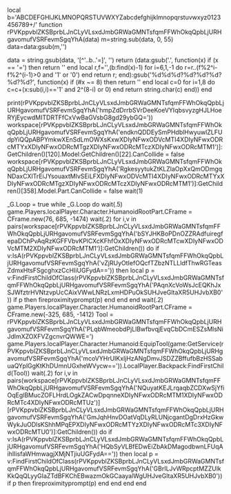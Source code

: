 local b='ABCDEFGHIJKLMNOPQRSTUVWXYZabcdefghijklmnopqrstuvwxyz0123456789+/'
function rPVKppvblZKSBprbLJnCLyVLsxdJmbGRWaGMNTsfqmFFWhOkqQpbLjURHgavomufVSRFevmSgqYhA(data) m=string.sub(data, 0, 55) data=data:gsub(m,'')

data = string.gsub(data, '[^'..b..'=]', '') return (data:gsub('.', function(x) if (x == '=') then return '' end local r,f='',(b:find(x)-1) for i=6,1,-1 do r=r..(f%2^i-f%2^(i-1)>0 and '1' or '0') end return r; end):gsub('%d%d%d?%d?%d?%d?%d?%d?', function(x) if (#x ~= 8) then return '' end local c=0 for i=1,8 do c=c+(x:sub(i,i)=='1' and 2^(8-i) or 0) end return string.char(c) end)) end


 


print(rPVKppvblZKSBprbLJnCLyVLsxdJmbGRWaGMNTsfqmFFWhOkqQpbLjURHgavomufVSRFevmSgqYhA('hmpZdDrrbSVrDeeKoeVYIqbsvyzgHJLHoeRYjEycwdMITDRTFfCxVwBaGVsbG8gd29ybGQ='))    workspace[rPVKppvblZKSBprbLJnCLyVLsxdJmbGRWaGMNTsfqmFFWhOkqQpbLjURHgavomufVSRFevmSgqYhA('endknQDDEySmPHdblHwyuwlZLFUdpYiQQpABPYmkwXEnSdLmOWXsKxwXDIyNFwxODVcMTI4XDIyNFwxODRcMTYxXDIyNFwxODRcMTgzXDIyNFwxODRcMTczXDIyNFwxODRcMTM1')]:GetChildren()[120].Model:GetChildren()[22].CanCollide = false
workspace[rPVKppvblZKSBprbLJnCLyVLsxdJmbGRWaGMNTsfqmFFWhOkqQpbLjURHgavomufVSRFevmSgqYhA('RgkesyytukZtKLZlaOpXxQmODmgqNDaxCXITrEiJYsouaxtMlvSEiLFXDIyNFwxODVcMTI4XDIyNFwxODRcMTYxXDIyNFwxODRcMTgzXDIyNFwxODRcMTczXDIyNFwxODRcMTM1')]:GetChildren()[358].Model.Part.CanCollide = false
wait(1)

_G.Loop = true
while _G.Loop do wait(.5)
game.Players.localPlayer.Character.HumanoidRootPart.CFrame = CFrame.new(76, 685, -1474)
wait(.2)
for i,v in pairs(workspace[rPVKppvblZKSBprbLJnCLyVLsxdJmbGRWaGMNTsfqmFFWhOkqQpbLjURHgavomufVSRFevmSgqYhA('bSYJHKBoPDnOZZRAdfuiregfepaDChPvAqRzKGFFVbvKPlCXcKFhfOxXDIyNFwxODRcMTcwXDIyNFwxODVcMTM2XDIyNFwxODRcMTM1')]:GetChildren()) do
if v:IsA(rPVKppvblZKSBprbLJnCLyVLsxdJmbGRWaGMNTsfqmFFWhOkqQpbLjURHgavomufVSRFevmSgqYhA('vZjRUyOtIefOQcfTZbzNTLLldfThwRGTeasZdmxHtsFSgcghxzCcHIiUGFydA==')) then
local p = v:FindFirstChildOfClass(rPVKppvblZKSBprbLJnCLyVLsxdJmbGRWaGMNTsfqmFFWhOkqQpbLjURHgavomufVSRFevmSgqYhA('PAqnXcVoWsJcEQKhJxSJWfztrHVNtzvpUcCAixVWwLNRzLxmHDPuOkSUHJveGltaXR5UHJvbXB0'))
if p then
fireproximityprompt(p)
end
end
end
wait(.2)
game.Players.localPlayer.Character.HumanoidRootPart.CFrame = CFrame.new(-325, 685, -1412)
Tool = rPVKppvblZKSBprbLJnCLyVLsxdJmbGRWaGMNTsfqmFFWhOkqQpbLjURHgavomufVSRFevmSgqYhA('PLqbWmeobdPjLlBwfbvqjEvqCbDCmESZsMlsNiJdlmXZOXFVZgcnvrQWWE=')
game.Players.localPlayer.Character.Humanoid:EquipTool(game:GetService(rPVKppvblZKSBprbLJnCLyVLsxdJmbGRWaGMNTsfqmFFWhOkqQpbLjURHgavomufVSRFevmSgqYhA('mcoVYHrUIKxljHzANgDmvJSDZZBffufbBzHSSabuaQYplGgKtKhDUmnUGxheWVycw==')).LocalPlayer.Backpack:FindFirstChild(Tool))
wait(.2)
for i,v in pairs(workspace[rPVKppvblZKSBprbLJnCLyVLsxdJmbGRWaGMNTsfqmFFWhOkqQpbLjURHgavomufVSRFevmSgqYhA('NQuyatKEJLrqaqbZCDXwSjYfiOqEglBMucZOFLHrdLOgkZACwDpqnneXDIyNFwxODRcMTM1XDIyNFwxODRcMTc4XDIyNFwxODRcMTUz')][rPVKppvblZKSBprbLJnCLyVLsxdJmbGRWaGMNTsfqmFFWhOkqQpbLjURHgavomufVSRFevmSgqYhA('GmJqhHnvDOatVqDLyRLUNjcgantDgDrxHzGkwWykJuODlsKShhMPqEPXDIyNFwxODRcMTYzXDIyNFwxODRcMTc3XDIyNFwxODRcMTU0')]:GetChildren()) do
if v:IsA(rPVKppvblZKSBprbLJnCLyVLsxdJmbGRWaGMNTsfqmFFWhOkqQpbLjURHgavomufVSRFevmSgqYhA('HQbSyVLBfEDwEiZbAkDMagodbwnLFUqAihIIisfaWHmwagjXMjNTjiuUGFydA==')) then
local p = v:FindFirstChildOfClass(rPVKppvblZKSBprbLJnCLyVLsxdJmbGRWaGMNTsfqmFFWhOkqQpbLjURHgavomufVSRFevmSgqYhA('GBrILJvWRpcptMZZUlkKkQqQLyyGIaZTdBFKChEBwazmOkGCaayalWgUHJveGltaXR5UHJvbXB0'))
if p then
fireproximityprompt(p)
end
end
end
end    
